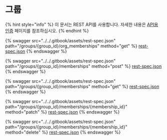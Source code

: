 # 그룹

{% hint style="info" %}
이 문서는 REST API를 사용합니다. 자세한 내용은 [API용 인증](../rest-api/authentication-for-api/) 페이지를 참조하십시오.
{% endhint %}

{% swagger src="../../.gitbook/assets/rest-spec.json" path="/groups/{group_id}/org_memberships" method="get" %}
[rest-spec.json](../../.gitbook/assets/rest-spec.json)
{% endswagger %}

{% swagger src="../../.gitbook/assets/rest-spec.json" path="/groups/{group_id}/memberships" method="post" %}
[rest-spec.json](../../.gitbook/assets/rest-spec.json)
{% endswagger %}

{% swagger src="../../.gitbook/assets/rest-spec.json" path="/groups/{group_id}/memberships" method="get" %}
[rest-spec.json](../../.gitbook/assets/rest-spec.json)
{% endswagger %}

{% swagger src="../../.gitbook/assets/rest-spec.json" path="/groups/{group_id}/memberships/{membership_id}" method="patch" %}
[rest-spec.json](../../.gitbook/assets/rest-spec.json)
{% endswagger %}

{% swagger src="../../.gitbook/assets/rest-spec.json" path="/groups/{group_id}/memberships/{membership_id}" method="delete" %}
[rest-spec.json](../../.gitbook/assets/rest-spec.json)
{% endswagger %}